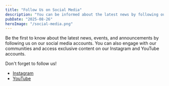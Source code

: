 ```yaml
---
title: "Follow Us on Social Media"
description: "You can be informed about the latest news by following our social media accounts."
pubDate: "2025-08-26"
heroImage: "/social-media.png"
---
```

Be the first to know about the latest news, events, and announcements by following us on our social media accounts. You can also engage with our communities and access exclusive content on our Instagram and YouTube accounts.

Don't forget to follow us!

- [Instagram](https://www.instagram.com/techoxium)
- [YouTube](https://www.youtube.com/@techoxium)